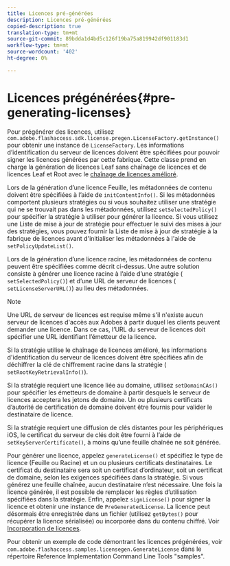 ```yaml
---
title: Licences pré-générées
description: Licences pré-générées
copied-description: true
translation-type: tm+mt
source-git-commit: 89bdda1d4bd5c126f19ba75a819942df901183d1
workflow-type: tm+mt
source-wordcount: '402'
ht-degree: 0%

---
```



# Licences prégénérées{#pre-generating-licenses}

Pour prégénérer des licences, utilisez `com.adobe.flashaccess.sdk.license.pregen.LicenseFactory.getInstance()` pour obtenir une instance de `LicenseFactory`. Les informations d’identification du serveur de licences doivent être spécifiées pour pouvoir signer les licences générées par cette fabrique. Cette classe prend en charge la génération de licences Leaf sans chaînage de licences et de licences Leaf et Root avec le [chaînage de licences amélioré](../../aaxs-protecting-content/content-introduction/content-usage-rules/content-other-policy-options/content-enhanced-license-chaining.md).

Lors de la génération d’une licence Feuille, les métadonnées de contenu doivent être spécifiées à l’aide de `initContentInfo()`. Si les métadonnées comportent plusieurs stratégies ou si vous souhaitez utiliser une stratégie qui ne se trouvait pas dans les métadonnées, utilisez `setSelectedPolicy()` pour spécifier la stratégie à utiliser pour générer la licence. Si vous utilisez une Liste de mise à jour de stratégie pour effectuer le suivi des mises à jour des stratégies, vous pouvez fournir la Liste de mise à jour de stratégie à la fabrique de licences avant d&#39;initialiser les métadonnées à l&#39;aide de `setPolicyUpdateList()`.

Lors de la génération d’une licence racine, les métadonnées de contenu peuvent être spécifiées comme décrit ci-dessus. Une autre solution consiste à générer une licence racine à l’aide d’une stratégie ( `setSelectedPolicy()`) et d’une URL de serveur de licences ( `setLicenseServerURL()`) au lieu des métadonnées.

>[!NOTE]
>
>Une URL de serveur de licences est requise même s&#39;il n&#39;existe aucun serveur de licences d&#39;accès aux Adobes à partir duquel les clients peuvent demander une licence. Dans ce cas, l’URL du serveur de licences doit spécifier une URL identifiant l’émetteur de la licence.

Si la stratégie utilise le chaînage de licences amélioré, les informations d&#39;identification du serveur de licences doivent être spécifiées afin de déchiffrer la clé de chiffrement racine dans la stratégie ( `setRootKeyRetrievalInfo()`).

Si la stratégie requiert une licence liée au domaine, utilisez `setDomainCAs()` pour spécifier les émetteurs de domaine à partir desquels le serveur de licences acceptera les jetons de domaine. Un ou plusieurs certificats d’autorité de certification de domaine doivent être fournis pour valider le destinataire de licence.

Si la stratégie requiert une diffusion de clés distantes pour les périphériques iOS, le certificat du serveur de clés doit être fourni à l’aide de `setKeyServerCertificate()`, à moins qu’une feuille chaînée ne soit générée.

Pour générer une licence, appelez `generateLicense()` et spécifiez le type de licence (Feuille ou Racine) et un ou plusieurs certificats destinataires. Le certificat du destinataire sera soit un certificat d’ordinateur, soit un certificat de domaine, selon les exigences spécifiées dans la stratégie. Si vous générez une feuille chaînée, aucun destinataire n’est nécessaire. Une fois la licence générée, il est possible de remplacer les règles d’utilisation spécifiées dans la stratégie. Enfin, appelez `signLicense()` pour signer la licence et obtenir une instance de `PreGeneratedLicense`. La licence peut désormais être enregistrée dans un fichier (utilisez `getBytes()` pour récupérer la licence sérialisée) ou incorporée dans du contenu chiffré. Voir [Incorporation de licences](../../aaxs-protecting-content/content-pre-generating-and-embedded-licenses/content-embedding-licenses.md).

Pour obtenir un exemple de code démontrant les licences prégénérées, voir `com.adobe.flashaccess.samples.licensegen.GenerateLicense` dans le répertoire Reference Implementation Command Line Tools &quot;samples&quot;.
